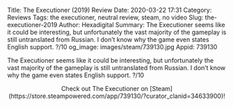 Title: The Executioner (2019) Review
Date: 2020-03-22 17:31
Category: Reviews
Tags: the executioner, neutral review, steam, no video
Slug: the-executioner-2019
Author: Hexadigital
Summary: The Executioner seems like it could be interesting, but unfortunately the vast majority of the gameplay is still untranslated from Russian. I don’t know why the game even states English support. ?/10
og_image: images/steam/739130.jpg
Appid: 739130

The Executioner seems like it could be interesting, but unfortunately the vast majority of the gameplay is still untranslated from Russian. I don’t know why the game even states English support. ?/10

<center>Check out The Executioner on [Steam](https://store.steampowered.com/app/739130/?curator_clanid=34633900)!</center>